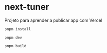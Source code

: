 # next-tuner
Projeto para aprender a publicar app com Vercel

`pnpm install`

`pnpm dev`

`pnpm build`
